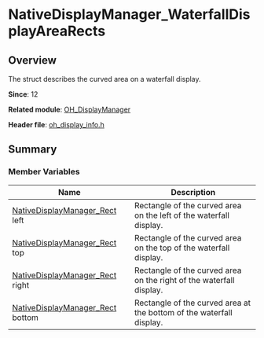 # NativeDisplayManager_WaterfallDisplayAreaRects

## Overview

The struct describes the curved area on a waterfall display.

**Since**: 12

**Related module**: [OH_DisplayManager](capi-oh-displaymanager.md)

**Header file**: [oh_display_info.h](capi-oh-display-info-h.md)

## Summary

### Member Variables

| Name| Description|
| -- | -- |
| [NativeDisplayManager_Rect](capi-nativedisplaymanager-rect.md) left | Rectangle of the curved area on the left of the waterfall display.|
| [NativeDisplayManager_Rect](capi-nativedisplaymanager-rect.md) top | Rectangle of the curved area on the top of the waterfall display.|
| [NativeDisplayManager_Rect](capi-nativedisplaymanager-rect.md) right | Rectangle of the curved area on the right of the waterfall display.|
| [NativeDisplayManager_Rect](capi-nativedisplaymanager-rect.md) bottom | Rectangle of the curved area at the bottom of the waterfall display.|
